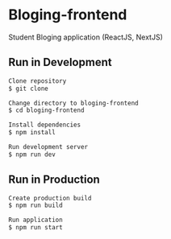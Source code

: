 # Bloging-frontend

Student Bloging application (ReactJS, NextJS)

## Run in Development

```bash
Clone repository
$ git clone

Change directory to bloging-frontend
$ cd bloging-frontend

Install dependencies
$ npm install

Run development server
$ npm run dev
```

## Run in Production

```bash
Create production build
$ npm run build

Run application
$ npm run start
```
